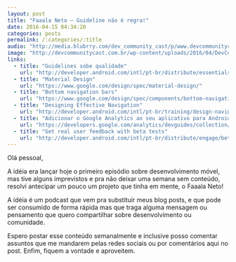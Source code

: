 ```yaml
---
layout: post
title: "Faaala Neto – Guideline não é regra!"
date: 2016-04-15 04:34:20
categories: posts
permalink: /:categories/:title
audio: "http://media.blubrry.com/dev_community_cast/p/www.devcommunitycast.com.br/episodios/FaaalaNeto-GuidelineNaoERegra-Ep001.mp3"
image: "http://devcommunitycast.com.br/wp-content/uploads/2016/04/DevCommunityCast-vitrine-FaaalaNeto-GuidelineNaoERegra-300x168.png"
links:
  - title: "Guidelines sobe qualidade"
    url: "http://developer.android.com/intl/pt-br/distribute/essentials/index.html#guidelines"
  - title: "Material Design"
    url: "https://www.google.com/design/spec/material-design/"
  - title: "Bottom navigation bars"
    url: "https://www.google.com/design/spec/components/bottom-navigation.html"
  - title: "Designing Effective Navigation"
    url: "http://developer.android.com/intl/pt-br/training/design-navigation/index.html"
  - title: "Adicionar o Google Analytics ao seu aplicativo para Android"
    url: "https://developers.google.com/analytics/devguides/collection/android/v4/"
  - title: "Get real user feedback with beta tests"
    url: "http://developer.android.com/intl/pt-br/distribute/engage/beta.html"
---
```


Olá pessoal,

A idéia era lançar hoje o primeiro episódio sobre desenvolvimento móvel, mas tive alguns imprevistos e pra não deixar uma semana sem conteúdo, resolvi antecipar um pouco um projeto que tinha em mente, o Faaala Neto!
<!--preview-->
A idéia é um podcast que vem pra substituir meus blog posts, e que pode ser consumido de forma rápida mas que traga alguma mensagem ou pensamento que quero compartilhar sobre desenvolvimento ou comunidade.

Espero postar esse conteúdo semanalmente e inclusive posso comentar assuntos que me mandarem pelas redes sociais ou por comentários aqui no post. Enfim, fiquem a vontade e aproveitem.